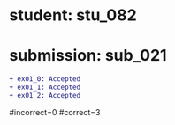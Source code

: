 # student: stu_082
# submission: sub_021

```diff
+ ex01_0: Accepted
+ ex01_1: Accepted
+ ex01_2: Accepted
```
#incorrect=0
#correct=3

